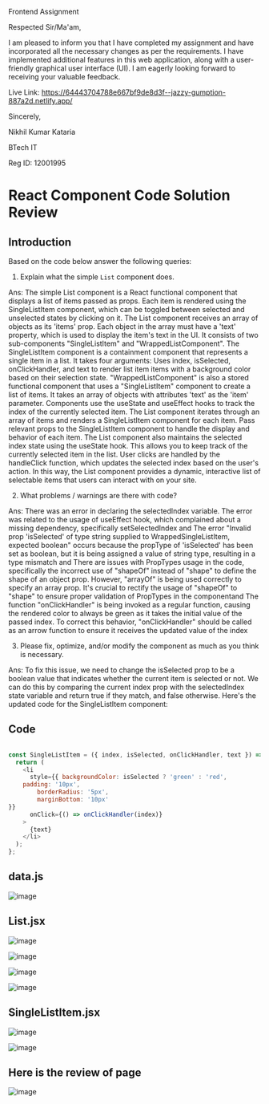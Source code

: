 Frontend Assignment

Respected Sir/Ma'am,

I am pleased to inform you that I have completed my assignment and have incorporated all the necessary changes as per the requirements. I have implemented additional features in this web application, along with a user-friendly graphical user interface (UI). I am eagerly looking forward to receiving your valuable feedback.

Live Link: https://64443704788e667bf9de8d3f--jazzy-gumption-887a2d.netlify.app/

Sincerely,

Nikhil Kumar Kataria

BTech IT

Reg ID: 12001995



# React Component Code Solution Review

## Introduction

Based on the code below answer the following queries:
1. Explain what the simple `List` component does.

Ans: The simple List component is a React functional component that displays a list of items passed as props. Each item is rendered using the SingleListItem component, which can be toggled between selected and unselected states by clicking on it.
The List component receives an array of objects as its 'items' prop. Each object in the array must have a 'text' property, which is used to display the item's text in the UI. It consists of two sub-components "SingleListItem" and "WrappedListComponent". The SingleListItem component is a containment component that represents a single item in a list. It takes four arguments:
Uses index, isSelected, onClickHandler, and text to render list item items with a background color based on their selection state. "WrappedListComponent" is also a stored functional component that uses a "SingleListItem" component to create a list of items. It takes an array of objects with attributes 'text' as the 'item' parameter. Components use the useState and useEffect hooks to track the index of the currently selected item. The List component iterates through an array of items and renders a SingleListItem component for each item. Pass relevant props to the SingleListItem component to handle the display and behavior of each item. The List component also maintains the selected index state using the useState hook. This allows you to keep track of the currently selected item in the list. User clicks are handled by the handleClick function, which updates the selected index based on the user's action. In this way, the List component provides a dynamic, interactive list of selectable items that users can interact with on your site. 

2. What problems / warnings are there with code?

Ans:  There was an error in declaring the selectedIndex variable. The error was related to the usage of useEffect hook, which complained about a missing dependency, specifically setSelectedIndex and The error "Invalid prop 'isSelected' of type string supplied to WrappedSingleListItem, expected boolean" occurs because the propType of 'isSelected' has been set as boolean, but it is being assigned a value of string type, resulting in a type mismatch and  There are issues with PropTypes usage in the code, specifically the incorrect use of "shapeOf" instead of "shape" to define the shape of an object prop. However, "arrayOf" is being used correctly to specify an array prop. It's crucial to rectify the usage of "shapeOf" to "shape" to ensure proper validation of PropTypes in the componentand The function "onClickHandler" is being invoked as a regular function, causing the rendered color to always be green as it takes the initial value of the passed index. To correct this behavior, "onClickHandler" should be called as an arrow function to ensure it receives the updated value of the index


3. Please fix, optimize, and/or modify the component as much as you think is necessary.

Ans: To fix this issue, we need to change the isSelected prop to be a boolean value that indicates whether the current item is selected or not. We can do this by comparing the current index prop with the selectedIndex state variable and return true if they match, and false otherwise. Here's the updated code for the SingleListItem component:

## Code

```javascript

const SingleListItem = ({ index, isSelected, onClickHandler, text }) => {
  return (
    <li
      style={{ backgroundColor: isSelected ? 'green' : 'red',
    padding: '10px',
        borderRadius: '5px',
        marginBottom: '10px'
}}
      onClick={() => onClickHandler(index)}
    > 
      {text}
    </li>
  );
};

```
## data.js

![image](https://user-images.githubusercontent.com/71307854/233803985-220b04b5-f590-4ee2-8a39-78d2c548cf36.png)
## List.jsx

![image](https://user-images.githubusercontent.com/71307854/233803938-b78df18b-a286-4d78-bf13-9bb7d982dcd8.png)

![image](https://user-images.githubusercontent.com/71307854/233803954-27fce2dd-0c7e-4658-a250-4302fbae5e1b.png)

![image](https://user-images.githubusercontent.com/71307854/233803962-04494bf2-b75c-48f2-b8af-15b74a3b530c.png)

![image](https://user-images.githubusercontent.com/71307854/233803971-78f74525-6c5c-4cb6-83a4-2b74d258cb7d.png)

## SingleListItem.jsx


![image](https://user-images.githubusercontent.com/71307854/233803852-69ccf4dc-120f-4d0c-b70a-5fa9dacc6f8a.png)

![image](https://user-images.githubusercontent.com/71307854/233803862-a8eb2204-584d-40e7-bf08-f69315545634.png)


## Here is the review of page 

![image](https://user-images.githubusercontent.com/71307854/233803884-b3c57090-12aa-457c-a1e5-7f56481a025e.png)


